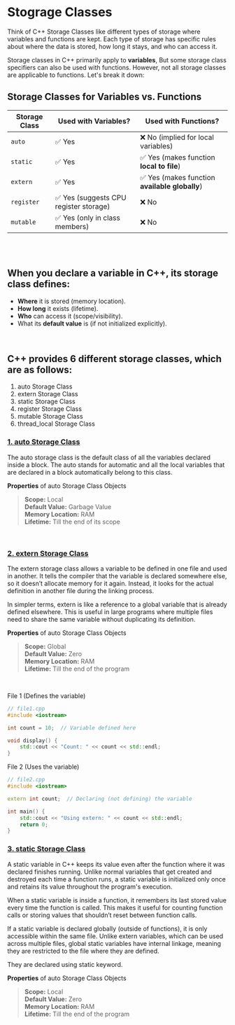 # Stograge Classes
Think of C++ Storage Classes like different types of storage where variables and functions are kept. Each type of storage has specific rules about where the data is stored, how long it stays, and who can access it.

Storage classes in C++ primarily apply to **variables**, But some storage class specifiers can also be used with functions. However, not all storage classes are applicable to functions. Let's break it down:

## Storage Classes for Variables vs. Functions

| Storage Class  | Used with Variables? | Used with Functions? |
|--------------|------------------|-----------------|
| `auto`      | ✅ Yes | ❌ No (implied for local variables) |
| `static`    | ✅ Yes | ✅ Yes (makes function **local to file**) |
| `extern`    | ✅ Yes | ✅ Yes (makes function **available globally**) |
| `register`  | ✅ Yes (suggests CPU register storage) | ❌ No |
| `mutable`   | ✅ Yes (only in class members) | ❌ No |
<br>
<br>

## When you declare a variable in C++, its storage class defines:
 - **Where** it is stored (memory location).
 - **How long** it exists (lifetime).
 - **Who** can access it (scope/visibility).
 - What its **default value** is (if not initialized explicitly).
<br>


## C++ provides 6 different storage classes, which are as follows:
 1) auto Storage Class
 2) extern Storage Class
 3) static Storage Class
 4) register Storage Class
 5) mutable Storage Class
 6) thread_local Storage Class


### [1. auto Storage Class](#1-auto-storage-class)
The auto storage class is the default class of all the variables declared inside a block. The auto stands for automatic and all the local variables that are declared in a block automatically belong to this class.

**Properties** of auto Storage Class Objects
> **Scope:** Local <br>
> **Default Value:** Garbage Value <br>
> **Memory Location:** RAM <br>
> **Lifetime:** Till the end of its scope <br>
<br>



### [2. extern Storage Class](#2-extern-storage-class)
The extern storage class allows a variable to be defined in one file and used in another. It tells the compiler that the variable is declared somewhere else, so it doesn’t allocate memory for it again. Instead, it looks for the actual definition in another file during the linking process.

In simpler terms, extern is like a reference to a global variable that is already defined elsewhere. This is useful in large programs where multiple files need to share the same variable without duplicating its definition.

**Properties** of auto Storage Class Objects
> **Scope:** Global <br>
> **Default Value:** Zero <br>
> **Memory Location:** RAM <br>
> **Lifetime:** Till the end of the program <br>
<br>

File 1 (Defines the variable)
```cpp
// file1.cpp
#include <iostream>

int count = 10;  // Variable defined here

void display() {
    std::cout << "Count: " << count << std::endl;
}
```

File 2 (Uses the variable)
```cpp
// file2.cpp
#include <iostream>

extern int count;  // Declaring (not defining) the variable

int main() {
    std::cout << "Using extern: " << count << std::endl;
    return 0;
}
```

### [3. static Storage Class](#3-static-storage-class)
A static variable in C++ keeps its value even after the function where it was declared finishes running. Unlike normal variables that get created and destroyed each time a function runs, a static variable is initialized only once and retains its value throughout the program's execution.

When a static variable is inside a function, it remembers its last stored value every time the function is called. This makes it useful for counting function calls or storing values that shouldn’t reset between function calls.

If a static variable is declared globally (outside of functions), it is only accessible within the same file. Unlike extern variables, which can be used across multiple files, global static variables have internal linkage, meaning they are restricted to the file where they are defined.

They are declared using static keyword.

**Properties** of auto Storage Class Objects
> **Scope:** Local <br>
> **Default Value:** Zero <br>
> **Memory Location:** RAM <br>
> **Lifetime:** Till the end of the program <br>
<br>
